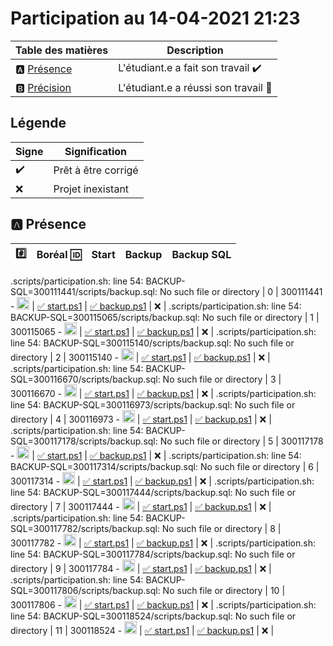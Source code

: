 # Participation au 14-04-2021 21:23

| Table des matières            | Description                                             |
|-------------------------------|---------------------------------------------------------|
| :a: [Présence](#a-présence)   | L'étudiant.e a fait son travail    :heavy_check_mark:   |
| :b: [Précision](#b-précision) | L'étudiant.e a réussi son travail  :tada:               |

## Légende

| Signe              | Signification                 |
|--------------------|-------------------------------|
| :heavy_check_mark: | Prêt à être corrigé           |
| :x:                | Projet inexistant             |

## :a: Présence

|:hash:| Boréal :id:                | Start       | Backup | Backup SQL |
|------|----------------------------|-------------|--------|------------|
.scripts/participation.sh: line 54: BACKUP-SQL=300111441/scripts/backup.sql: No such file or directory
| 0 | 300111441 - <image src='https://avatars0.githubusercontent.com/u/55207099?s=460&v=4' width=20 height=20></image> | [:white_check_mark: start.ps1](../300111441/start.ps1) | [:white_check_mark: backup.ps1](../300111441/backup.ps1) | :x: |
.scripts/participation.sh: line 54: BACKUP-SQL=300115065/scripts/backup.sql: No such file or directory
| 1 | 300115065 - <image src='https://avatars0.githubusercontent.com/u/54910778?s=460&v=4' width=20 height=20></image> | [:white_check_mark: start.ps1](../300115065/start.ps1) | [:white_check_mark: backup.ps1](../300115065/backup.ps1) | :x: |
.scripts/participation.sh: line 54: BACKUP-SQL=300115140/scripts/backup.sql: No such file or directory
| 2 | 300115140 - <image src='https://avatars0.githubusercontent.com/u/54910329?s=460&v=4' width=20 height=20></image> | [:white_check_mark: start.ps1](../300115140/start.ps1) | [:white_check_mark: backup.ps1](../300115140/backup.ps1) | :x: |
.scripts/participation.sh: line 54: BACKUP-SQL=300116670/scripts/backup.sql: No such file or directory
| 3 | 300116670 - <image src='https://avatars0.githubusercontent.com/u/55238107?s=460&v=4' width=20 height=20></image> | [:white_check_mark: start.ps1](../300116670/start.ps1) | [:white_check_mark: backup.ps1](../300116670/backup.ps1) | :x: |
.scripts/participation.sh: line 54: BACKUP-SQL=300116973/scripts/backup.sql: No such file or directory
| 4 | 300116973 - <image src='https://avatars0.githubusercontent.com/u/54910252?s=460&v=4' width=20 height=20></image> | [:white_check_mark: start.ps1](../300116973/start.ps1) | [:white_check_mark: backup.ps1](../300116973/backup.ps1) | :x: |
.scripts/participation.sh: line 54: BACKUP-SQL=300117178/scripts/backup.sql: No such file or directory
| 5 | 300117178 - <image src='https://avatars0.githubusercontent.com/u/54910937?s=460&v=4' width=20 height=20></image> | [:white_check_mark: start.ps1](../300117178/start.ps1) | [:white_check_mark: backup.ps1](../300117178/backup.ps1) | :x: |
.scripts/participation.sh: line 54: BACKUP-SQL=300117314/scripts/backup.sql: No such file or directory
| 6 | 300117314 - <image src='https://avatars0.githubusercontent.com/u/54910700?s=460&v=4' width=20 height=20></image> | [:white_check_mark: start.ps1](../300117314/start.ps1) | [:white_check_mark: backup.ps1](../300117314/backup.ps1) | :x: |
.scripts/participation.sh: line 54: BACKUP-SQL=300117444/scripts/backup.sql: No such file or directory
| 7 | 300117444 - <image src='https://avatars0.githubusercontent.com/u/54910261?s=460&v=4' width=20 height=20></image> | [:white_check_mark: start.ps1](../300117444/start.ps1) | [:white_check_mark: backup.ps1](../300117444/backup.ps1) | :x: |
.scripts/participation.sh: line 54: BACKUP-SQL=300117782/scripts/backup.sql: No such file or directory
| 8 | 300117782 - <image src='https://avatars0.githubusercontent.com/u/56364697?s=460&v=4' width=20 height=20></image> | [:white_check_mark: start.ps1](../300117782/start.ps1) | [:white_check_mark: backup.ps1](../300117782/backup.ps1) | :x: |
.scripts/participation.sh: line 54: BACKUP-SQL=300117784/scripts/backup.sql: No such file or directory
| 9 | 300117784 - <image src='https://avatars0.githubusercontent.com/u/54910102?s=460&v=4' width=20 height=20></image> | [:white_check_mark: start.ps1](../300117784/start.ps1) | [:white_check_mark: backup.ps1](../300117784/backup.ps1) | :x: |
.scripts/participation.sh: line 54: BACKUP-SQL=300117806/scripts/backup.sql: No such file or directory
| 10 | 300117806 - <image src='https://avatars0.githubusercontent.com/u/54910103?s=460&v=4' width=20 height=20></image> | [:white_check_mark: start.ps1](../300117806/start.ps1) | [:white_check_mark: backup.ps1](../300117806/backup.ps1) | :x: |
.scripts/participation.sh: line 54: BACKUP-SQL=300118524/scripts/backup.sql: No such file or directory
| 11 | 300118524 - <image src='https://avatars0.githubusercontent.com/u/56364857?s=460&v=4' width=20 height=20></image> | [:white_check_mark: start.ps1](../300118524/start.ps1) | [:white_check_mark: backup.ps1](../300118524/backup.ps1) | :x: |
